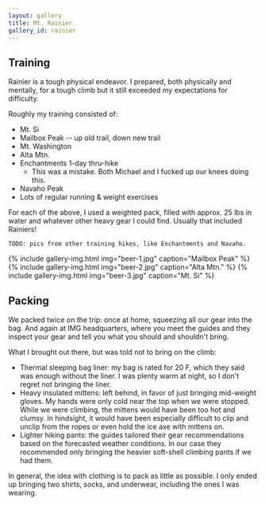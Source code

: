 ```yaml
---
layout: gallery
title: Mt. Rainier
gallery_id: rainier
---
```


## Training

Rainier is a tough physical endeavor.
I prepared, both physically and mentally, for a tough climb but it still exceeded my expectations for difficulty.

Roughly my training consisted of:

* Mt. Si
* Mailbox Peak -- up old trail, down new trail
* Mt. Washington
* Alta Mtn.
* Enchantments 1-day thru-hike
  * This was a mistake.
  Both Michael and I fucked up our knees doing this.
* Navaho Peak
* Lots of regular running & weight exercises

For each of the above, I used a weighted pack, filled with approx. 25 lbs in water and whatever other heavy gear I could find.
Usually that included Rainiers!

```
TODO: pics from other training hikes, like Enchantments and Navaho.
```

<div class="image-gallery">
{% include gallery-img.html img="beer-1.jpg" caption="Mailbox Peak" %}
{% include gallery-img.html img="beer-2.jpg" caption="Alta Mtn." %}
{% include gallery-img.html img="beer-3.jpg" caption="Mt. Si" %}
</div>

## Packing

We packed twice on the trip: once at home, squeezing all our gear into the bag.
And again at IMG headquarters, where you meet the guides and they inspect your gear and tell you what you should and shouldn't bring.

What I brought out there, but was told not to bring on the climb:

* Thermal sleeping bag liner: my bag is rated for 20 F, which they said was enough without the liner.
I was plenty warm at night, so I don't regret not bringing the liner.
* Heavy insulated mittens: left behind, in favor of just bringing mid-weight gloves. 
My hands were only cold near the top when we were stopped.
While we were climbing, the mittens would have been too hot and clumsy.
In hindsight, it would have been especially difficult to clip and unclip from the ropes or even hold the ice axe with mittens on.
* Lighter hiking pants: the guides tailored their gear recommendations based on the forecasted weather conditions.
In our case they recommended only bringing the heavier soft-shell climbing pants if we had them.

In general, the idea with clothing is to pack as little as possible.
I only ended up bringing two shirts, socks, and underwear, including the ones I was wearing.
